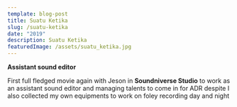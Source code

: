 ```yaml
---
template: blog-post
title: Suatu Ketika
slug: /suatu-ketika
date: "2019"
description: Suatu Ketika
featuredImage: /assets/suatu_ketika.jpg
---
```


**Assistant sound editor**

First full fledged movie again with Jeson in **Soundniverse Studio** to work as an assistant sound editor and managing talents to come in for ADR despite I also collected my own equipments to work on foley recording day and night